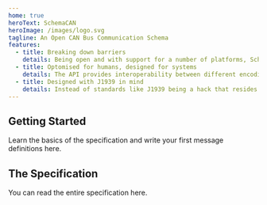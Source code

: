 ```yaml
---
home: true
heroText: SchemaCAN
heroImage: /images/logo.svg
tagline: An Open CAN Bus Communication Schema
features:
  - title: Breaking down barriers
    details: Being open and with support for a number of platforms, SchemaCAN provides a standard in which embedded and general purpose computing can interact.
  - title: Optomised for humans, designed for systems
    details: The API provides interoperability between different encoding formats which you can choose to use any or all depending on your needs.
  - title: Designed with J1939 in mind
    details: Instead of standards like J1939 being a hack that resides on top of the standard, SchemaCAN integrates J1939 into some of it's core design decisions.
---
```


## Getting Started

Learn the basics of the specification and write your first message definitions here.

## The Specification

You can read the entire specification here.
